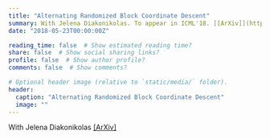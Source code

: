 ```yaml
---
title: "Alternating Randomized Block Coordinate Descent"
summary: With Jelena Diakonikolas. To appear in ICML'18. [[ArXiv]](https://arxiv.org/abs/1805.09185)
date: "2018-05-23T00:00:00Z"

reading_time: false  # Show estimated reading time?
share: false  # Show social sharing links?
profile: false  # Show author profile?
comments: false  # Show comments?

# Optional header image (relative to `static/media/` folder).
header:
  caption: "Alternating Randomized Block Coordinate Descent"
  image: ""
---
```


With Jelena Diakonikolas [[ArXiv]](https://arxiv.org/abs/1805.09185)